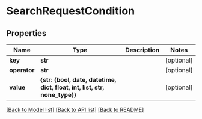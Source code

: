 # SearchRequestCondition

## Properties
Name | Type | Description | Notes
------------ | ------------- | ------------- | -------------
**key** | **str** |  | [optional] 
**operator** | **str** |  | [optional] 
**value** | **{str: (bool, date, datetime, dict, float, int, list, str, none_type)}** |  | [optional] 

[[Back to Model list]](../README.md#documentation-for-models) [[Back to API list]](../README.md#documentation-for-api-endpoints) [[Back to README]](../README.md)


